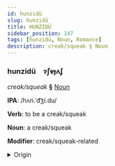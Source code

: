 ```yaml
---
id: hunzidü
slug: hunzidü
title: HUNZİDÜ
sidebar_position: 147
tags: [hunzidü, Noun, Romance]
description: creak/squeak § Noun
---
```


### hunzidü&emsp;<span kind="abugida">ɂ̃ʃⱴɟʌʄ</span>

*creak/squeak* **§** [Noun](../../tags/Noun)

**IPA**: /hʌn.ˈd͡ʒi.du/

**Verb**: to be a creak/squeak

**Noun**: a creak/squeak

**Modifier**: creak/squeak-related

<details>
    <summary>Origin</summary>
    Portuguese, Brazilian rangido [hɐ̃ˈʒi.du]<br/>
    <em>Romance Language Family</em>
</details>
